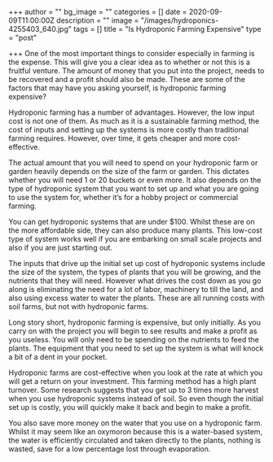 +++
author = ""
bg_image = ""
categories = []
date = 2020-09-09T11:00:00Z
description = ""
image = "/images/hydroponics-4255403_640.jpg"
tags = []
title = "Is Hydroponic Farming Expensive"
type = "post"

+++
One of the most important things to consider especially in farming is the expense. This will give you a clear idea as to whether or not this is a fruitful venture. The amount of money that you put into the project, needs to be recovered and a profit should also be made. These are some of the factors that may have you asking yourself, is hydroponic farming expensive?

Hydroponic farming has a number of advantages. However, the low input cost is not one of them. As much as it is a sustainable farming method, the cost of inputs and setting up the systems is more costly than traditional farming requires. However, over time, it gets cheaper and more cost-effective.

The actual amount that you will need to spend on your hydroponic farm or garden heavily depends on the size of the farm or garden. This dictates whether you will need 1 or 20 buckets or even more. It also depends on the type of hydroponic system that you want to set up and what you are going to use the system for, whether it’s for a hobby project or commercial farming.

You can get hydroponic systems that are under $100. Whilst these are on the more affordable side, they can also produce many plants. This low-cost type of system works well if you are embarking on small scale projects and also if you are just starting out.

The inputs that drive up the initial set up cost of hydroponic systems include the size of the system, the types of plants that you will be growing, and the nutrients that they will need. However what drives the cost down as you go along is eliminating the need for a lot of labor, machinery to till the land, and also using excess water to water the plants. These are all running costs with soil farms, but not with hydroponic farms.

Long story short, hydroponic farming is expensive, but only initially. As you carry on with the project you will begin to see results and make a profit as you useless. You will only need to be spending on the nutrients to feed the plants. The equipment that you need to set up the system is what will knock a bit of a dent in your pocket.

Hydroponic farms are cost-effective when you look at the rate at which you will get a return on your investment. This farming method has a high plant turnover. Some research suggests that you get up to 3 times more harvest when you use hydroponic systems instead of soil. So even though the initial set up is costly, you will quickly make it back and begin to make a profit.

You also save more money on the water that you use on a hydroponic farm. Whilst it may seem like an oxymoron because this is a water-based system, the water is efficiently circulated and taken directly to the plants, nothing is wasted, save for a low percentage lost through evaporation.